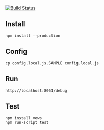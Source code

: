 [![Build Status](https://travis-ci.org/itteco/iframely.png?branch=master)](https://travis-ci.org/itteco/iframely)

## Install

    npm install --production

## Config

    cp config.local.js.SAMPLE config.local.js

## Run

    http://localhost:8061/debug

## Test

    npm install vows
    npm run-script test